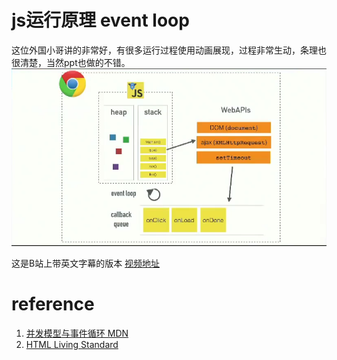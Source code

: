 # js运行原理 event loop
这位外国小哥讲的非常好，有很多运行过程使用动画展现，过程非常生动，条理也很清楚，当然ppt也做的不错。
![evnet loop](./assets/event.png)

这是B站上带英文字幕的版本
[视频地址](https://www.bilibili.com/video/av37759434/)

# reference
1. [并发模型与事件循环 MDN](https://developer.mozilla.org/zh-CN/docs/Web/JavaScript/EventLoop)
2. [HTML Living Standard](https://html.spec.whatwg.org/multipage/webappapis.html#event-loops)
